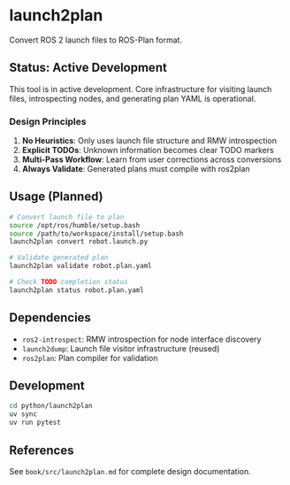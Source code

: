 # launch2plan

Convert ROS 2 launch files to ROS-Plan format.

## Status: Active Development

This tool is in active development. Core infrastructure for visiting launch files, introspecting nodes, and generating plan YAML is operational.

### Design Principles

1. **No Heuristics**: Only uses launch file structure and RMW introspection
2. **Explicit TODOs**: Unknown information becomes clear TODO markers
3. **Multi-Pass Workflow**: Learn from user corrections across conversions
4. **Always Validate**: Generated plans must compile with ros2plan

## Usage (Planned)

```bash
# Convert launch file to plan
source /opt/ros/humble/setup.bash
source /path/to/workspace/install/setup.bash
launch2plan convert robot.launch.py

# Validate generated plan
launch2plan validate robot.plan.yaml

# Check TODO completion status
launch2plan status robot.plan.yaml
```

## Dependencies

- `ros2-introspect`: RMW introspection for node interface discovery
- `launch2dump`: Launch file visitor infrastructure (reused)
- `ros2plan`: Plan compiler for validation

## Development

```bash
cd python/launch2plan
uv sync
uv run pytest
```

## References

See `book/src/launch2plan.md` for complete design documentation.
